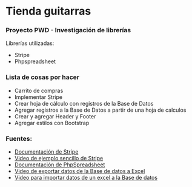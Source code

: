<h1>Tienda guitarras</h1>

<h3>Proyecto PWD - Investigación de librerías</h3>

<div>Librerías utilizadas:</div>

<ul>
<li>Stripe</li>
<li>Phpspreadsheet</li>
</ul>

<h3>Lista de cosas por hacer</h3>

<ul>
<li>Carrito de compras</li>
<li>Implementar Stripe</li>
<li>Crear hoja de cálculo con registros de la Base de Datos</li>
<li>Agregar registros a la Base de Datos a partir de una hoja de calculos</li>
<li>Crear y agregar Header y Footer</li>
<li>Agregar estilos con Bootstrap</li>
</ul>

<h3>Fuentes: </h3>

<ul>
<li><a href="https://docs.stripe.com/">Documentación de Stripe</a></li>
<li><a href="https://www.youtube.com/watch?v=1KxD8J8CAFg&t=1s">Video de ejemplo sencillo de Stripe</a></li>
<li><a href="https://phpspreadsheet.readthedocs.io/en/latest/">Documentación de PhpSpreadsheet</a></li>
<li><a href="https://www.youtube.com/watch?v=bpaF6j91f00&t=97s">Video de exportar datos de la Base de datos a Excel</a></li>
<li><a href="https://www.youtube.com/watch?v=LAHkGTwnA9g&t=609s">Video para importar datos de un excel a la Base de datos</a></li>
</ul>
